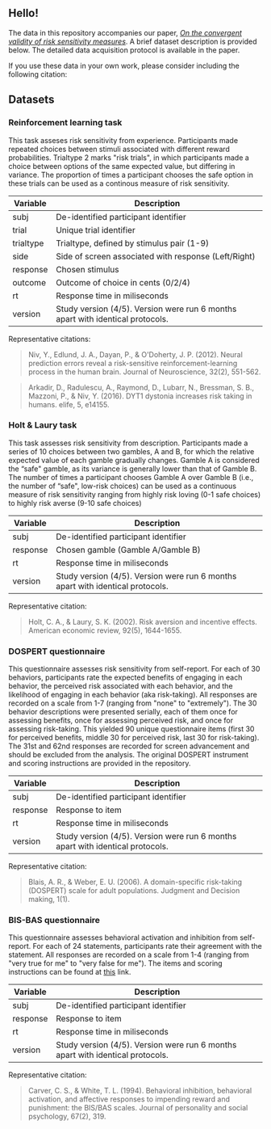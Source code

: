 ## Hello! 
The data in this repository accompanies our paper, [*On the convergent validity of risk sensitivity measures*](https://google.com/). A brief dataset description is provided below. The detailed data acquisition protocol is available in the paper. 

If you use these data in your own work, please consider including the following citation: 



Datasets
--------

### Reinforcement learning task

This task asseses risk sensitivity from experience. Participants made repeated choices between stimuli associated with different reward probabilities. Trialtype 2 marks "risk trials", in which participants made a choice between options of the same expected value, but differing in variance. The proportion of times a participant chooses the safe option in these trials can be used as a continous measure of risk sensitivity. 

| Variable    | Description                                                     				|
|-------------|---------------------------------------------------------------------------------|
| subj        | De-identified participant identifier                            				|
| trial       | Unique trial identifier                                         				|
| trialtype   | Trialtype, defined by stimulus pair (1-9)                       				|
| side        | Side of screen associated with response (Left/Right)         					|
| response    | Chosen stimulus   																|
| outcome     | Outcome of choice in cents (0/2/4)                       						|
| rt          | Response time in miliseconds  													|
| version     | Study version (4/5). Version were run 6 months apart with identical protocols.  |

Representative citations: 

> Niv, Y., Edlund, J. A., Dayan, P., & O'Doherty, J. P. (2012). Neural prediction errors reveal a risk-sensitive reinforcement-learning process in the human brain. Journal of Neuroscience, 32(2), 551-562.

> Arkadir, D., Radulescu, A., Raymond, D., Lubarr, N., Bressman, S. B., Mazzoni, P., & Niv, Y. (2016). DYT1 dystonia increases risk taking in humans. elife, 5, e14155.

### Holt & Laury task

This task assesses risk sensitivity from description. Participants made a series of 10 choices between two gambles, A and B, for which the relative expected value of each gamble gradually changes. Gamble A is considered the “safe" gamble, as its variance is generally lower than that of Gamble B. The number of times a participant chooses Gamble A over Gamble B (i.e., the number of “safe", low-risk choices) can be used as a continuous measure of risk sensitivity ranging from highly risk loving (0-1 safe choices) to highly risk averse (9-10 safe choices) 

| Variable    | Description                                                     				|
|-------------|---------------------------------------------------------------------------------|
| subj        | De-identified participant identifier                            				|
| response    | Chosen gamble (Gamble A/Gamble B)                                        		|
| rt          | Response time in miliseconds  													|
| version     | Study version (4/5). Version were run 6 months apart with identical protocols.  |


Representative citation:

> Holt, C. A., & Laury, S. K. (2002). Risk aversion and incentive effects. American economic review, 92(5), 1644-1655.

### DOSPERT questionnaire 

This questionnaire assesses risk sensitivity from self-report. For each of 30 behaviors, participants rate the expected benefits of engaging in each behavior, the perceived risk associated with each behavior, and the likelihood of engaging in each behavior (aka risk-taking). All responses are recorded on a scale from 1-7 (ranging from "none" to "extremely"). The 30 behavior descriptions were presented serially, each of them once for assessing benefits, once for assessing perceived risk, and once for assessing risk-taking. This yielded 90 unique questionnaire items (first 30 for perceived benefits, middle 30 for perceived risk, last 30 for risk-taking). The 31st and 62nd responses are recorded for screen advancement and should be excluded from the analysis. The original DOSPERT instrument and scoring instructions are provided in the repository.

| Variable    | Description                                                     				|
|-------------|---------------------------------------------------------------------------------|
| subj        | De-identified participant identifier                            				|
| response    | Response to item                                       							|
| rt          | Response time in miliseconds  													|
| version     | Study version (4/5). Version were run 6 months apart with identical protocols.  |

Representative citation: 

> Blais, A. R., & Weber, E. U. (2006). A domain-specific risk-taking (DOSPERT) scale for adult populations. Judgment and Decision making, 1(1).

### BIS-BAS questionnaire 

This questionnaire assesses behavioral activation and inhibition from self-report. For each of 24 statements, participants rate their agreement with the statement. All responses are recorded on a scale from 1-4 (ranging from "very true for me" to "very false for me"). The items and scoring instructions can be found at [this](https://local.psy.miami.edu/people/faculty/ccarver/availbale-self-report-instruments/bisbas-scales/) link.  

| Variable    | Description                                                     				|
|-------------|---------------------------------------------------------------------------------|
| subj        | De-identified participant identifier                            				|
| response    | Response to item                                       							|
| rt          | Response time in miliseconds  													|
| version     | Study version (4/5). Version were run 6 months apart with identical protocols.  |

Representative citation:

> Carver, C. S., & White, T. L. (1994). Behavioral inhibition, behavioral activation, and affective responses to impending reward and punishment: the BIS/BAS scales. Journal of personality and social psychology, 67(2), 319.


